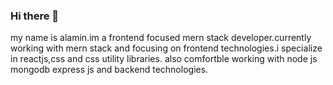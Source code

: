 ### Hi there 👋
my name is alamin.im a frontend focused mern stack developer.currently working with mern stack and focusing on frontend technologies.i specialize in reactjs,css and css utility libraries. also comfortble working with node js mongodb express js and backend technologies.  
<!--
**un-earthly/un-earthly** is a ✨ _special_ ✨ repository because its `README.md` (this file) appears on your GitHub profile.

Here are some ideas to get you started:

- 🔭 I’m currently working on ...
- 🌱 I’m currently learning ...
- 👯 I’m looking to collaborate on ...
- 🤔 I’m looking for help with ...
- 💬 Ask me about ...
- 📫 How to reach me: ...
- 😄 Pronouns: ...
- ⚡ Fun fact: ...
-->
